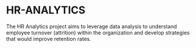 # HR-ANALYTICS
The HR Analytics project aims to leverage data analysis to understand employee turnover (attrition) within the organization and develop strategies that would improve retention rates. 

